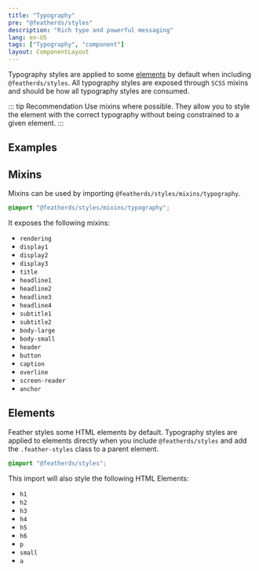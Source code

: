 ```yaml
---
title: "Typography"
pre: "@featherds/styles"
description: "Rich type and powerful messaging"
lang: en-US
tags: ["Typography", "component"]
layout: ComponentLayout
---
```


Typography styles are applied to some [elements](#elements) by default when including `@featherds/styles`. All typography styles are exposed through `SCSS` mixins and should be how all typography styles are consumed.

::: tip Recommendation
Use mixins where possible. They allow you to style the element with the correct typography without being constrained to a given element.
:::

<style lang="scss">

  @import "@featherds/styles/mixins/typography";
  .feather-styles .demo-headings{
    h1,h2,h3,h4,h5,h6,p,a{
      margin:0;
      padding:0;
    }
    h1 {
  @include headline1();
}

h2 {
  @include headline2();
}

h3 {
  @include headline3();
}

h4 {
  @include headline4();
}

h5 {
  @include subtitle1();
}

h6 {
  @include subtitle2();
}

p {
  @include body-small();
}
  }

</style>

## Examples

<Styles-TypographyExamples />

## Mixins

Mixins can be used by importing `@featherds/styles/mixins/typography`.

```scss
@import "@featherds/styles/mixins/typography";
```

It exposes the following mixins:

- `rendering`
- `display1`
- `display2`
- `display3`
- `title`
- `headline1`
- `headline2`
- `headline3`
- `headline4`
- `subtitle1`
- `subtitle2`
- `body-large`
- `body-small`
- `header`
- `button`
- `caption`
- `overline`
- `screen-reader`
- `anchor`

## Elements

Feather styles some HTML elements by default. Typography styles are applied to elements directly when you include `@featherds/styles` and add the `.feather-styles` class to a parent element.

```scss
@import "@featherds/styles";
```

This import will also style the following HTML Elements:

- `h1`
- `h2`
- `h3`
- `h4`
- `h5`
- `h6`
- `p`
- `small`
- `a`
